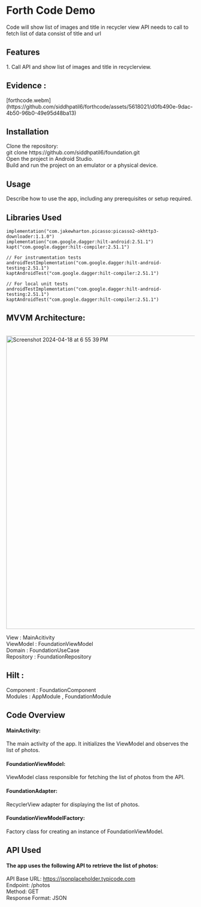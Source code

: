 <h1>Forth Code Demo </h1>
Code will show list of images and title in recycler view
API needs to call to fetch list of data consist of title and url

<h2>Features </h2>
1. Call API and show list of images and title in recyclerview.

<h2>Evidence : </h2> 
[forthcode.webm](https://github.com/siddhpatil6/forthcode/assets/5618021/d0fb490e-9dac-4b50-96b0-49e95d48ba13)

<h2>Installation </h2>
Clone the repository: <br>
git clone https://github.com/siddhpatil6/foundation.git <br>
Open the project in Android Studio. <br>
Build and run the project on an emulator or a physical device. <br>

<h2>Usage </h2>
Describe how to use the app, including any prerequisites or setup required. <br>

<h2>Libraries Used </h2>

```
implementation("com.jakewharton.picasso:picasso2-okhttp3-downloader:1.1.0")
implementation("com.google.dagger:hilt-android:2.51.1")
kapt("com.google.dagger:hilt-compiler:2.51.1")

// For instrumentation tests
androidTestImplementation("com.google.dagger:hilt-android-testing:2.51.1")
kaptAndroidTest("com.google.dagger:hilt-compiler:2.51.1")

// For local unit tests
androidTestImplementation("com.google.dagger:hilt-android-testing:2.51.1")
kaptAndroidTest("com.google.dagger:hilt-compiler:2.51.1")
```


<h2>MVVM Architecture:  </h2>
 <br>
<img width="782" alt="Screenshot 2024-04-18 at 6 55 39 PM" src="https://github.com/siddhpatil6/forthcode/assets/5618021/92acbce2-5a82-4578-a87d-f68e2e2a6596">

View :  MainAcitivity <br>
ViewModel : FoundationViewModel <br>
Domain : FoundationUseCase <br>
Repository : FoundationRepository <br>


<h2>Hilt : </h2>
Component : FoundationComponent <br>
Modules : AppModule , FoundationModule <br>

<h2>Code Overview </h2>
<h4>MainActivity: </h4> The main activity of the app. It initializes the ViewModel and observes the list of photos.
<h4>FoundationViewModel: </h4> ViewModel class responsible for fetching the list of photos from the API.
<h4>FoundationAdapter: </h4> RecyclerView adapter for displaying the list of photos.
<h4>FoundationViewModelFactory: </h4> Factory class for creating an instance of FoundationViewModel.

<h2>API Used </h2>
<h4>The app uses the following API to retrieve the list of photos: </h4>


API Base URL: https://jsonplaceholder.typicode.com <br>
Endpoint: /photos <br>
Method: GET <br>
Response Format: JSON <br>


